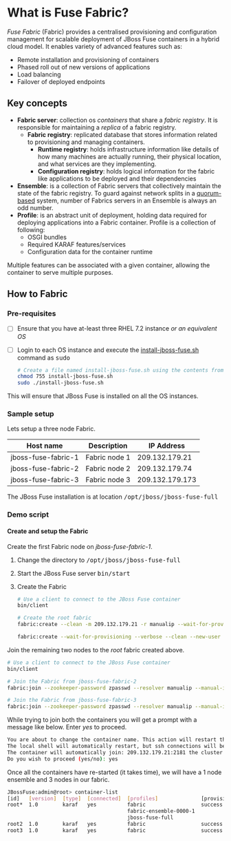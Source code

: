 # What is Fuse Fabric?

*Fuse Fabric* (Fabric) provides a centralised provisioning and configuration management for scalable deployment of JBoss Fuse containers in a hybrid cloud model.  It enables variety of advanced features such as:

+ Remote installation and provisioning of containers
+ Phased roll out of new versions of applications
+ Load balancing
+ Failover of deployed endpoints

## Key concepts

+ **Fabric server**: collection os *containers* that share a *fabric registry*.  It is responsible for maintaining a *replica* of a fabric registry.
    + **Fabric registry**: replicated database that stores information related to provisioning and managing containers.
        + **Runtime registry**: holds infrastructure information like details of how many machines are actually running, their physical location, and what services are they implementing.
        + **Configuration registry**: holds logical information for the fabric like applications to be deployed and their dependencies
+ **Ensemble**: is a collection of Fabric servers that collectively maintain the state of the fabric registry.  To guard against network splits in a [quorum-based](http://en.wikipedia.org/wiki/Quorum_(distributed_computing)) system, number of Fabrics servers in an Ensemble is always an odd number.
+ **Profile**: is an abstract unit of deployment, holding data required for deploying applications into a Fabric container. Profile is a collection of following:
    + OSGI bundles
    + Required KARAF features/services
    + Configuration data for the container runtime

Multiple features can be associated with a given container, allowing the container to serve multiple purposes.

## How to Fabric

### Pre-requisites

- [ ] Ensure that you have at-least three RHEL 7.2 instance *or an equivalent OS*
- [ ] Login to each OS instance and execute the [install-jboss-fuse.sh](https://github.com/finiteloopme/fabric8-demo/blob/master/install-jboss-fuse.sh) command as <kbd>sudo</kbd>

    ```bash
    # Create a file named install-jboss-fuse.sh using the contents from the above link to install-jboss-fuse.sh
    chmod 755 install-jboss-fuse.sh
    sudo ./install-jboss-fuse.sh
    ```
This will ensure that JBoss Fuse is installed on all the OS instances.

### Sample setup
Lets setup a three node Fabric.

Host name           | Description   | IP Address
--------------------|---------------|----------------
jboss-fuse-fabric-1 | Fabric node 1 | 209.132.179.21
jboss-fuse-fabric-2 | Fabric node 2 | 209.132.179.74
jboss-fuse-fabric-3 | Fabric node 3 | 209.132.179.173

The JBoss Fuse installation is at location <kbd>/opt/jboss/jboss-fuse-full</kbd>

### Demo script

#### Create and setup the Fabric
Create the first Fabric node on *jboss-fuse-fabric-1*.

1. Change the directory to <kbd>/opt/jboss/jboss-fuse-full</kbd>
2. Start the JBoss Fuse server <kbd>bin/start</kbd>
3. Create the Fabric

    ```bash
    # Use a client to connect to the JBoss Fuse container
    bin/client

    # Create the root fabric
    fabric:create --clean -m 209.132.179.21 -r manualip --wait-for-provisioning

    fabric:create --wait-for-provisioning --verbose --clean --new-user fAdmin --new-user-role admin --new-user-password fAdmin --zookeeper-password zpasswd --resolver manualip --manual-ip 209.132.179.21
    ```

Join the remaining two nodes to the *root* fabric created above.

```bash
# Use a client to connect to the JBoss Fuse container
bin/client

# Join the Fabric from jboss-fuse-fabric-2
fabric:join --zookeeper-password zpasswd --resolver manualip --manual-ip 209.132.179.74 209.132.179.21:2181 root2

# Join the Fabric from jboss-fuse-fabric-3
fabric:join --zookeeper-password zpasswd --resolver manualip --manual-ip 209.132.179.173 209.132.179.21:2181 root3
```

While trying to join both the containers you will get a prompt with a message like below. Enter *yes* to proceed.

```bash
You are about to change the container name. This action will restart the container.
The local shell will automatically restart, but ssh connections will be terminated.
The container will automatically join: 209.132.179.21:2181 the cluster after it restarts.
Do you wish to proceed (yes/no): yes
```

Once all the containers have re-started (it takes time), we will have a 1 node ensemble and 3 nodes in our fabric.

```bash
JBossFuse:admin@root> container-list
[id]   [version]  [type]  [connected]  [profiles]              [provision status]
root*  1.0        karaf   yes          fabric                  success           
                                       fabric-ensemble-0000-1                    
                                       jboss-fuse-full                           
root2  1.0        karaf   yes          fabric                  success           
root3  1.0        karaf   yes          fabric                  success           
```
